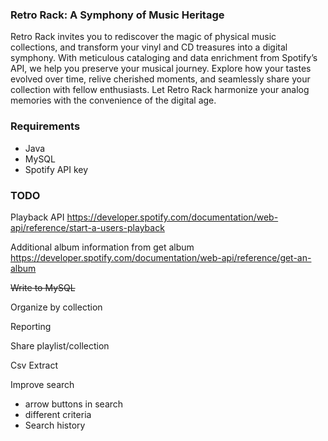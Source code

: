 ### Retro Rack: A Symphony of Music Heritage
Retro Rack invites you to rediscover the magic of physical music collections, and transform your vinyl and CD treasures into a digital symphony. 
With meticulous cataloging and data enrichment from Spotify’s API, we help you preserve your musical journey. Explore how your tastes evolved over time, relive cherished moments, and seamlessly share your collection with fellow enthusiasts. Let Retro Rack harmonize your analog memories with the convenience of the digital age.

### Requirements ###
* Java
* MySQL
* Spotify API key

### TODO

Playback API
https://developer.spotify.com/documentation/web-api/reference/start-a-users-playback

Additional album information from get album
https://developer.spotify.com/documentation/web-api/reference/get-an-album

~~Write to MySQL~~

Organize by collection

Reporting

Share playlist/collection

Csv Extract

Improve search
* arrow buttons in search
* different criteria
* Search history
